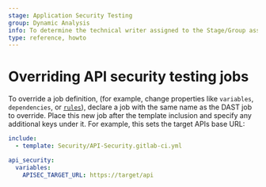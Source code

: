 ```yaml
---
stage: Application Security Testing
group: Dynamic Analysis
info: To determine the technical writer assigned to the Stage/Group associated with this page, see https://handbook.gitlab.com/handbook/product/ux/technical-writing/#assignments
type: reference, howto
---
```


# Overriding API security testing jobs

To override a job definition, (for example, change properties like `variables`, `dependencies`, or [`rules`](../../../../ci/yaml/_index.md#rules)),
declare a job with the same name as the DAST job to override. Place this new job after the template
inclusion and specify any additional keys under it. For example, this sets the target APIs base URL:

```yaml
include:
  - template: Security/API-Security.gitlab-ci.yml

api_security:
  variables:
    APISEC_TARGET_URL: https://target/api
```
